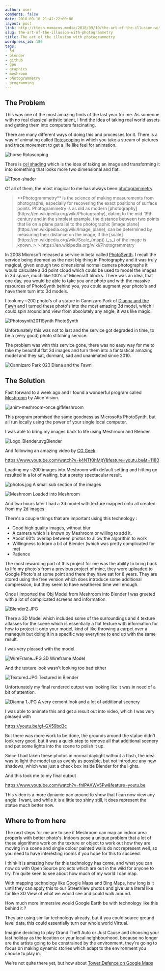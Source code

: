 ```yaml
---
author: user
comments: false
date: 2018-09-10 21:42:22+00:00
layout: post
link: http://ttech.mamacos.media/2018/09/10/the-art-of-the-illusion-with-photogrammetry/
slug: the-art-of-the-illusion-with-photogrammetry
title: The art of the illusion with photogrammetry
wordpress_id: 180
tags:
- 3d
- blender
- github
- gpu
- graphics
- meshroom
- photogrammetry
- programming
---
```





##  The Problem 








This was one of the most amazing finds of the last year for me. As someone with no real classical artistic talent, I find the idea of taking real world assets and getting them into computers fascinating.










There are many different ways of doing this and processes for it. There is a way of animating called [Rotoscoping](https://en.wikipedia.org/wiki/Rotoscoping) in which you take a stream of pictures and trace movement to get a life like feel for animation.









![horse](http://ttech.mamacos.media/wp-content/uploads/2018/09/horse.gif) Rotoscoping 







There is [cel shading](https://en.wikipedia.org/wiki/Cel_shading) which is the idea of taking an image and transforming it into something that looks more two dimensional and flat.







![Toon-shader](http://ttech.mamacos.media/wp-content/uploads/2018/09/Toon-shader.jpg)








Of all of them, the most magical to me has always been [photogrammetry](https://en.wikipedia.org/wiki/Photogrammetry).









<blockquote>**Photogrammetry** is the science of making measurements from photographs, especially for recovering the exact positions of surface points. Photogrammetry is as old as modern [photography](https://en.wikipedia.org/wiki/Photography), dating to the mid-19th century and in the simplest example, the distance between two points that lie on a plane parallel to the photographic [image plane](https://en.wikipedia.org/wiki/Image_plane), can be determined by measuring their distance on the image, if the [scale](https://en.wikipedia.org/wiki/Scale_(map)) (_s_) of the image is known. 
> 
> https://en.wikipedia.org/wiki/Photogrammetry  
</blockquote>








In 2008 Microsoft released a service in beta called [PhotoSynth](https://en.wikipedia.org/wiki/Photosynth). I recall the service being deemed as the next big thing in Photography and it was truly magical, given enough two dimensional normal camera photographs it would calculate a 3d point cloud which could be used to model the images in 3d space, much like 100's of Minecraft blocks. There was an idea, that one day, you would be able to take you one photo and with the massive resources of PhotoSynth behind you, you could augment your photo's and have them turn into 3d models.










I took my ~200 photo's of a statue in Cannizaro Park of [Dianna and the Fawn](https://historicengland.org.uk/listing/the-list/list-entry/1286374) and I turned these photo's into the most amazing 3d model, which I could spin around and view from absolutely any angle, it was like magic.









![Photosynth2011Synth](http://ttech.mamacos.media/wp-content/uploads/2018/09/Photosynth2011Synth.jpg) PhotoSynth 







Unfortunately this was not to last and the service got degraded in time, to be a (very good) photo stitching service.







The problem was with this service gone, there was no easy way for me to take my beautiful flat 2d images and turn them into a fantastical amazing model and they sat, dormant, sad and unanimated since 2010.







![Cannizaro Park 023](http://ttech.mamacos.media/wp-content/uploads/2018/09/Cannizaro-Park-023.jpg) Diana and the Fawn 







## The Solution








Fast forward to a week ago and I found a wonderful program called [Meshroom](https://alicevision.github.io/) by Alice Vision.









![anim-meshroom-once.gif](http://ttech.mamacos.media/wp-content/uploads/2018/09/anim-meshroom-once.gif)Meshroom







This program promised the same goodness as Microsofts PhotoSynth, but all run locally using the power of your single local computer.







I was able to bring my images back to life using Meshroom and Blender.







![Logo_Blender.svg](http://ttech.mamacos.media/wp-content/uploads/2018/09/Logo_Blender.svg_.png)Blender








And following an amazing video by [CG Geek](https://www.youtube.com/channel/UCG8AxMVa6eutIGxrdnDxWpQ).








https://www.youtube.com/watch?v=k4NTf0hMjtY&feature=youtu.be&t=1180






Loading my ~200  images into Meshroom with default setting and hitting go resulted in a lot of waiting, but a pretty spectacular result.   








![photos.jpg](http://ttech.mamacos.media/wp-content/uploads/2018/09/photos.jpg) A small sub section of the images







![Meshroom](http://ttech.mamacos.media/wp-content/uploads/2018/09/Meshroom.jpg) Loaded into Meshroom







And two hours later I had a 3d model with texture mapped onto all created from my 2d images.







There's a couple things that are important using this technology :







  * Good high quality images, without blur
  * A camera which is known by Meshroom or willing to add it.
  * About 60% overlap between photos to allow the algorithm to work
  * Willingness to learn a bit of Blender (which was pretty complicated for me)
  * Patience






The most rewarding part of this project for me was the ability to bring back to life my photo's from a previous project of mine, they were uploaded to Google Photo's at some point and there they have sat for 8 years. They are stored using the free version which does introduce some additional compression, but they seem to have weathered time well enough.







Once I imported the Obj Model from Meshroom into Blender I was greeted with a lot of complicated screens and information.







![Blender2.JPG](http://ttech.mamacos.media/wp-content/uploads/2018/09/Blender2.jpg)







There a 3D Model which included some of the surroundings and 4 texture atlasses for the scene which is essentially a flat texture with information for how to project it onto your model, kind of like throwing a carpet over a manequin but doing it in a specific way everytime to end up with the same result.







I was very pleased with the model.







![WireFrame.JPG](http://ttech.mamacos.media/wp-content/uploads/2018/09/WireFrame.jpg) 3D Wireframe Model







And the texture look wasn't looking too bad either







![Textured.JPG](http://ttech.mamacos.media/wp-content/uploads/2018/09/Textured.jpg) Textured in Blender







Unfortunately my final rendered output was looking like it was in need of a bit of attention.







![Dianna 1.JPG](http://ttech.mamacos.media/wp-content/uploads/2018/09/Dianna-1.jpg) A very cement look and a lot of additional scenery







I was able to animate this and get a result out into video, which I was very pleased with






https://youtu.be/gf-GX59bd3c






But there was more work to be done, the grounds around the statue didn't look very good, but it was a quick step to remove all that additional scenery and put some lights into the scene to polish it up.







Since I had taken these photos in normal daylight without a flash, the idea was to light the model up as evenly as possible, but not introduce any new shadows, which was just a check box inside Blender for the lights.







And this took me to my final output






https://www.youtube.com/watch?v=fnIPAXWv5Pw&feature=youtu.be






This video is a more dynamic pan around to show that I can now view any angle  I want, and while it is a little too shiny still, it does represent the statue much better now.







## Where to from here







The next steps for me are to see if Meshroom can map an indoor area properly with better photo's. Indoors pose a unique problem that a lot of these algorithms work on the texture or object to work out how they are moving in a scene and single colour painted walls do not represent well, so you need to have interesting rooms if you hope for this to succeed.







I think it is amazing how far this technology has come, and what you can now do with Open Source projects which are out in the wild for anyone to try. I'm quite keen to see about how much of my world I can map.







With mapping technology like Google Maps and Bing Maps, how long is it until they can apply this to our StreetView photos and give us a literal like for like 3D View of what we would see and could walk around.







How much more immersive would Google Earth be with technology like this behind it ?







They are using similar technology already, but if you could source ground level data, this could essentially turn our whole world Virtual.







Imagine deciding to play Grand Theft Auto or Just Cause and choosing your last holiday as the location or your local neighbourhood, because no longer are the artists going to be constrained by the environment, they're going to focus on making dynamic stories which adapt to the environment you choose to play in.







We're not quite there yet, but how about [Tower Defence on Google Maps](https://www.mapstd.com/)



